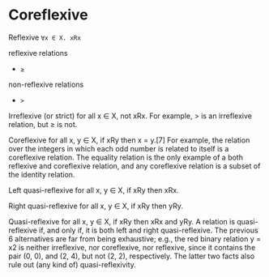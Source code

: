 # Coreflexive

Reflexive
`∀x ∈ X. xRx`

reflexive relations
- `≥`

non-reflexive relations
- `>`


Irreflexive (or strict)
for all x ∈ X, not xRx. For example, > is an irreflexive relation, but ≥ is not.

Coreflexive
for all x, y ∈ X, if xRy then x = y.[7] For example, the relation over the integers in which each odd number is related to itself is a coreflexive relation. The equality relation is the only example of a both reflexive and coreflexive relation, and any coreflexive relation is a subset of the identity relation.

Left quasi-reflexive
for all x, y ∈ X, if xRy then xRx.

Right quasi-reflexive
for all x, y ∈ X, if xRy then yRy.

Quasi-reflexive
for all x, y ∈ X, if xRy then xRx and yRy. A relation is quasi-reflexive if, and only if, it is both left and right quasi-reflexive.
The previous 6 alternatives are far from being exhaustive; e.g., the red binary relation y = x2 is neither irreflexive, nor coreflexive, nor reflexive, since it contains the pair (0, 0), and (2, 4), but not (2, 2), respectively. The latter two facts also rule out (any kind of) quasi-reflexivity.
